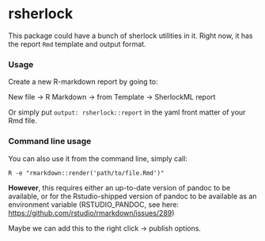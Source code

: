 # rsherlock

This package could have a bunch of sherlock utilities in it. Right now, it has the report `Rmd` template and output format.

### Usage

Create a new R-markdown report by going to:

New file -> R Markdown -> from Template -> SherlockML report

Or simply put `output: rsherlock::report` in the yaml front matter of your Rmd file.

### Command line usage

You can also use it from the command line, simply call:

`R -e "rmarkdown::render('path/to/file.Rmd')"`

**However**, this requires either an up-to-date version of pandoc to be available, or for the Rstudio-shipped version
of pandoc to be available as an environment variable (RSTUDIO_PANDOC, see here: https://github.com/rstudio/rmarkdown/issues/289)

Maybe we can add this to the right click -> publish options.
